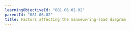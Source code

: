 ```yaml
---
learningObjectiveId: "081.06.02.02"
parentId: "081.06.02"
title: Factors affecting the manoeuvring-load diagram
---
```


